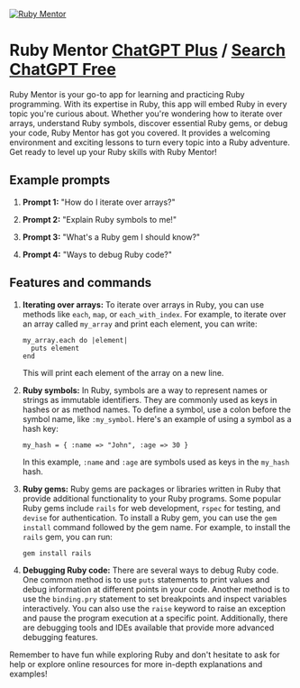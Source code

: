 
[![Ruby Mentor](https://files.oaiusercontent.com/file-kvIRAzAjiwCmH5agJImXCWe6?se=2123-10-16T03%3A47%3A42Z&sp=r&sv=2021-08-06&sr=b&rscc=max-age%3D31536000%2C%20immutable&rscd=attachment%3B%20filename%3D689dec60-71c6-4c1f-911c-5990364e8788.png&sig=VQFDcjI8Xfo%2BTqSaRok45V5EdkSJxxWYl4UPR6KMOQM%3D)](https://chat.openai.com/g/g-hrLzWeduO-ruby-mentor)

# Ruby Mentor [ChatGPT Plus](https://chat.openai.com/g/g-hrLzWeduO-ruby-mentor) / [Search ChatGPT Free](https://gptcall.net/index.html#/?search=Ruby%20Mentor)

Ruby Mentor is your go-to app for learning and practicing Ruby programming. With its expertise in Ruby, this app will embed Ruby in every topic you're curious about. Whether you're wondering how to iterate over arrays, understand Ruby symbols, discover essential Ruby gems, or debug your code, Ruby Mentor has got you covered. It provides a welcoming environment and exciting lessons to turn every topic into a Ruby adventure. Get ready to level up your Ruby skills with Ruby Mentor!

## Example prompts

1. **Prompt 1:** "How do I iterate over arrays?"

2. **Prompt 2:** "Explain Ruby symbols to me!"

3. **Prompt 3:** "What's a Ruby gem I should know?"

4. **Prompt 4:** "Ways to debug Ruby code?"

## Features and commands

1. **Iterating over arrays:** To iterate over arrays in Ruby, you can use methods like `each`, `map`, or `each_with_index`. For example, to iterate over an array called `my_array` and print each element, you can write:
    
    ```
    my_array.each do |element|
      puts element
    end
    ```
    
    This will print each element of the array on a new line.

2. **Ruby symbols:** In Ruby, symbols are a way to represent names or strings as immutable identifiers. They are commonly used as keys in hashes or as method names. To define a symbol, use a colon before the symbol name, like `:my_symbol`. Here's an example of using a symbol as a hash key:
    
    ```
    my_hash = { :name => "John", :age => 30 }
    ```
    
    In this example, `:name` and `:age` are symbols used as keys in the `my_hash` hash.

3. **Ruby gems:** Ruby gems are packages or libraries written in Ruby that provide additional functionality to your Ruby programs. Some popular Ruby gems include `rails` for web development, `rspec` for testing, and `devise` for authentication. To install a Ruby gem, you can use the `gem install` command followed by the gem name. For example, to install the `rails` gem, you can run:
    
    ```
    gem install rails
    ```

4. **Debugging Ruby code:** There are several ways to debug Ruby code. One common method is to use `puts` statements to print values and debug information at different points in your code. Another method is to use the `binding.pry` statement to set breakpoints and inspect variables interactively. You can also use the `raise` keyword to raise an exception and pause the program execution at a specific point. Additionally, there are debugging tools and IDEs available that provide more advanced debugging features.

Remember to have fun while exploring Ruby and don't hesitate to ask for help or explore online resources for more in-depth explanations and examples!


